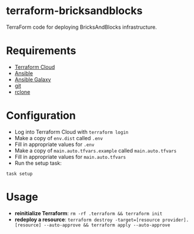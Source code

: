 # terraform-bricksandblocks

TerraForm code for deploying BricksAndBlocks infrastructure.

# Requirements

* [Terraform Cloud](https://cloud.hashicorp.com/products/terraform)
* [Ansible](https://ansible.com)
* [Ansible Galaxy](https://galaxy.ansible.com)
* [git](http://git-scm.com)
* [rclone](https://rclone.org)

# Configuration

* Log into Terraform Cloud with `terraform login`
* Make a copy of `env.dist` called `.env`
* Fill in appropriate values for `.env`
* Make a copy of `main.auto.tfvars.example` called `main.auto.tfvars`
* Fill in appropriate values for `main.auto.tfvars`
* Run the setup task:

```
task setup
```

# Usage

- **reinitialize Terraform**: `rm -rf .terraform && terraform init`
- **redeploy a resource**: `terraform destroy -target=[resource provider].[resource] --auto-approve && terraform apply --auto-approve`
